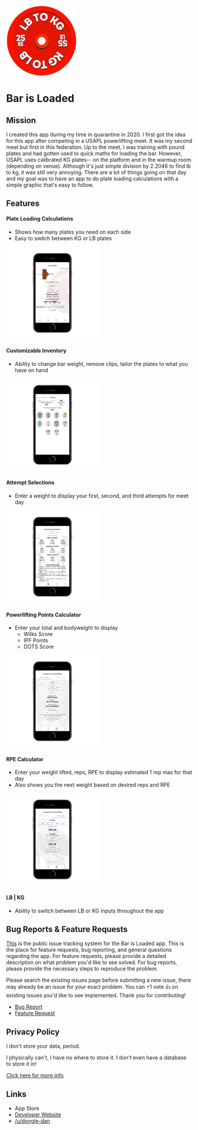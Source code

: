 ![icon3.png](icon3.png)
# Bar is Loaded
## Mission
I created this app during my time in quarantine in 2020. I first got the idea for this app after competing in a USAPL powerlifting meet. It was my second meet but first in this federation. Up to the meet, I was training with pound plates and had gotten used to quick maths for loading the bar. However, USAPL uses calibrated KG plates-- on the platform and in the warmup room (depending on venue). Although it's just simple division by 2.2046 to find lb to kg, it was still very annoying. There are a lot of things going on that day and my goal was to have an app to do plate loading calculations with a simple graphic that's easy to follow.

## Features
#### Plate Loading Calculations
* Shows how many plates you need on each side
* Easy to switch between KG or LB plates

![home.png](assets/home.png)

#### Customizable Inventory
* Ability to change bar weight, remove clips, tailor the plates to what you have on hand

![inventory.png](assets/inventory.png)

#### Attempt Selections
* Enter a weight to display your first, second, and third attempts for meet day

![attempts.png](assets/attempts.png)

#### Powerlifting Points Calculator
* Enter your total and bodyweight to display
  - Wilks Score
  - IPF Points
  - DOTS Score
  
![points.png](assets/points.png)

#### RPE Calculator
* Enter your weight lifted, reps, RPE to display estimated 1 rep max for that day
* Also shows you the next weight based on desired reps and RPE

![rpe.png](assets/rpe.png)

#### LB | KG
* Ability to switch between LB or KG inputs throughout the app

## Bug Reports & Feature Requests
[This](https://github.com/dongledan/bar-is-loaded-issue-request/issues) is the public issue tracking system for the Bar is Loaded app. This is the place for feature requests, bug reporting, and general questions regarding the app. For feature requests, please provide a detailed description on what problem you'd like to see solved. For bug reports, please provide the necessary steps to reproduce the problem.

Please search the existing issues page before submitting a new issue, there may already be an issue for your exact problem. You can +1 vote :+1: on existing issues you'd like to see implemented. Thank you for contributing!

* [Bug Report](https://github.com/dongledan/bar-is-loaded/blob/master/.github/ISSUE_TEMPLATE/bug_report.md)
* [Feature Request](https://github.com/dongledan/bar-is-loaded/blob/master/.github/ISSUE_TEMPLATE/feature_request.md)

## Privacy Policy
I don't store your data, period. 

I physically can't, I have no where to store it. I don't even have a database to store it in!

[Click here for more info](https://github.com/dongledan/bar-is-loaded/blob/master/privacy_policy.md)

## Links
* App Store
* [Developer Website](http://dannyli.us/)
* [/u/dongle-dan](https://www.reddit.com/user/dongle-dan)

